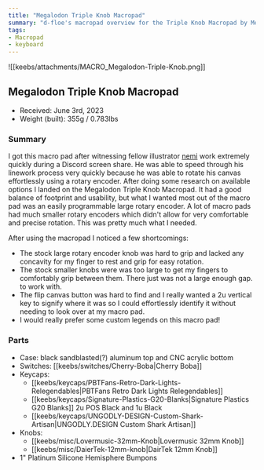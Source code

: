 ```yaml
---
title: "Megalodon Triple Knob Macropad"
summary: "d-floe's macropad overview for the Triple Knob Macropad by Megalodon"
tags:
- Macropad
- keyboard
---
```


![[keebs/attachments/MACRO_Megalodon-Triple-Knob.png]]

## Megalodon Triple Knob Macropad

- Received: June 3rd, 2023
- Weight (built):  355g / 0.783lbs
### Summary

I got this macro pad after witnessing fellow illustrator [nemi](https://twitter.com/nemmmiii) work extremely quickly during a Discord screen share. He was able to speed through his linework process very quickly because he was able to rotate his canvas effortlessly using a rotary encoder. After doing some research on available options I landed on the Megalodon Triple Knob Macropad. It had a good balance of footprint and usability, but what I wanted most out of the macro pad was an easily programmable large rotary encoder. A lot of macro pads had much smaller rotary encoders which didn't allow for very comfortable and precise rotation. This was pretty much what I needed.

After using the macropad I noticed a few shortcomings:

- The stock large rotary encoder knob was hard to grip and lacked any concavity for my finger to rest and grip for easy rotation.
- The stock smaller knobs were was too large to get my fingers to comfortably grip between them. There just was not a large enough gap. to work with.
- The flip canvas button was hard to find and I really wanted a 2u vertical key to signify where it was so I could effortlessly identify it without needing to look over at my macro pad.
- I would really prefer some custom legends on this macro pad!

### Parts

- Case: black sandblasted(?) aluminum top and CNC acrylic bottom
- Switches: [[keebs/switches/Cherry-Boba|Cherry Boba]]
- Keycaps:
    - [[keebs/keycaps/PBTFans-Retro-Dark-Lights-Relegendables|PBTFans Retro Dark Lights Relegendables]]
    - [[keebs/keycaps/Signature-Plastics-G20-Blanks|Signature Plastics G20 Blanks]] 2u POS Black and 1u Black
    - [[keebs/keycaps/UNGODLY-DESIGN-Custom-Shark-Artisan|UNGODLY.DESIGN Custom Shark Artisan]]
- Knobs:
    - [[keebs/misc/Lovermusic-32mm-Knob|Lovermusic 32mm Knob]]
    - [[keebs/misc/DaierTek-12mm-knob|DairTek 12mm Knob]]
- 1" Platinum Silicone Hemisphere Bumpons
